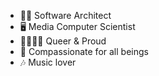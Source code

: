 - 👩‍💻 Software Architect
- 🖥️ Media Computer Scientist
- 🏳️‍🌈🏳️‍⚧️ Queer & Proud
- 🌱 Compassionate for all beings
- 🎶 Music lover

<!---
NetsphereArchitect/NetsphereArchitect is a ✨ special ✨ repository because its `README.md` (this file) appears on your GitHub profile.
You can click the Preview link to take a look at your changes.
--->
